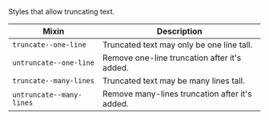 Styles that allow truncating text.

| Mixin | Description
| - | -
| `truncate--one-line`     | Truncated text may only be one line tall.
| `untruncate--one-line`   | Remove one-line truncation after it's added.
| `truncate--many-lines`   | Truncated text may be many lines tall.
| `untruncate--many-lines` | Remove many-lines truncation after it's added.
